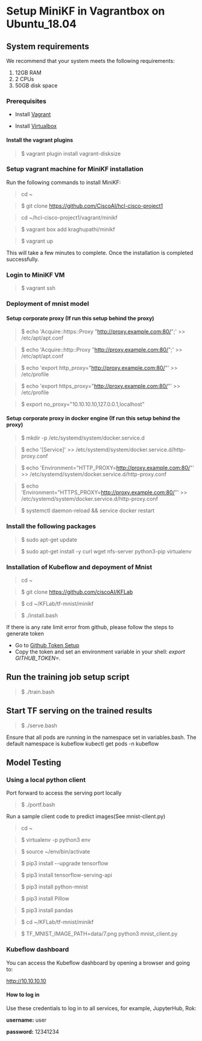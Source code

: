 # Setup MiniKF in Vagrantbox on Ubuntu_18.04

## System requirements

We recommend that your system meets the following requirements:

1. 12GB RAM
2. 2 CPUs
3. 50GB disk space

### Prerequisites

* Install [Vagrant](https://www.vagrantup.com/downloads.html)

* Install [Virtualbox](https://www.virtualbox.org/wiki/Downloads)

#### Install the vagrant plugins

> $ vagrant plugin install vagrant-disksize

### Setup vagrant machine for MiniKF installation

Run the following commands to install MiniKF:

> cd ~

> $ git clone https://github.com/CiscoAI/hcl-cisco-project1

> cd ~/hcl-cisco-project1/vagrant/minikf

> $ vagrant box add kraghupathi/minikf

> $ vagrant up

This will take a few minutes to complete. Once the installation is completed successfully.


### Login to MiniKF VM

> $ vagrant ssh

### Deployment of mnist model
#### Setup corporate proxy (If run this setup behind the proxy)

> $ echo 'Acquire::https::Proxy "http://proxy.example.com:80/";' >> /etc/apt/apt.conf

> $ echo 'Acquire::http::Proxy "http://proxy.example.com:80/";' >> /etc/apt/apt.conf

> $ echo 'export http_proxy="http://proxy.example.com:80/"' >> /etc/profile

> $ echo 'export https_proxy="http://proxy.example.com:80/"' >> /etc/profile

> $ export no_proxy="10.10.10.10,127.0.0.1,localhost" 

#### Setup corporate proxy in docker engine (If run this setup behind the proxy)

> $ mkdir -p /etc/systemd/system/docker.service.d

> $ echo '[Service]' >> /etc/systemd/system/docker.service.d/http-proxy.conf

> $ echo 'Environment="HTTP_PROXY=http://proxy.example.com:80/"' >> /etc/systemd/system/docker.service.d/http-proxy.conf

> $ echo 'Environment="HTTPS_PROXY=http://proxy.example.com:80/"' >> /etc/systemd/system/docker.service.d/http-proxy.conf

> $ systemctl daemon-reload && service docker restart

### Install the following packages

> $ sudo apt-get update

> $ sudo apt-get install -y curl wget nfs-server python3-pip virtualenv

### Installation of Kubeflow and depoyment of Mnist

> cd ~

> $ git clone https://github.com/ciscoAI/KFLab

> $ cd ~/KFLab/tf-mnist/minikf

> $ ./install.bash

If there is any rate limit error from github, please follow the steps to generate token 

- Go to [Github Token Setup](https://github.com/settings/tokens)
- Copy the token and set an environment variable in your shell: _export GITHUB_TOKEN=<token>_.
 
## Run the training job setup script

> $ ./train.bash

## Start TF serving on the trained results

> $ ./serve.bash

Ensure that all pods are running in the namespace set in variables.bash. The default namespace is kubeflow
kubectl get pods -n kubeflow

## Model Testing
### Using a local python client

Port forward to access the serving port locally

> $ ./portf.bash

Run a sample client code to predict images(See mnist-client.py)

> cd ~

> $ virtualenv -p python3 env

> $ source ~/env/bin/activate

> $ pip3 install --upgrade tensorflow

> $ pip3 install tensorflow-serving-api

> $ pip3 install python-mnist

> $ pip3 install Pillow

> $ pip3 install pandas

> $ cd ~/KFLab/tf-mnist/minikf

> $ TF_MNIST_IMAGE_PATH=data/7.png python3 mnist_client.py


### Kubeflow dashboard

You can access the Kubeflow dashboard by opening a browser and going to:

http://10.10.10.10

#### How to log in

Use these credentials to log in to all services, for example, JupyterHub, Rok:

**username:** user

**password:** 12341234
